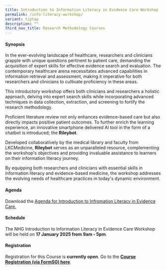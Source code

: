```yaml
---
title: Introduction to Information Literacy in Evidence Care Workshop
permalink: /info-literacy-workshop/
variant: tiptap
description: ""
third_nav_title: Research Methodology Courses
---
```

<h4><strong>Synopsis</strong></h4>
<p>In the ever-evolving landscape of healthcare, researchers and clinicians
grapple with unique questions pertinent to patient care, demanding the
acquisition of expert skills for effective evidence search and evaluation.
The contemporary healthcare arena necessitates advanced capabilities in
information retrieval and assessment, making it imperative for both researchers
and clinicians to cultivate proficiency in these areas.</p>
<p></p>
<p>This introductory workshop offers both clinicians and researchers a holistic
approach, delving into expert search skills while incorporating advanced
techniques in data collection, extraction, and screening to fortify the
research methodology.</p>
<p></p>
<p>Proficient literature review not only enhances evidence-based care but
also directly impacts positive patient outcomes. To further enrich the
learning experience, an innovative smartphone delivered AI tool in the
form of a chatbot is introduced; the <strong>Rileybot</strong>.</p>
<p></p>
<p>Developed collaboratively by the medical library and faculty from LKCMedicine, <strong>Rileybot</strong> serves
as an unparalleled resource, complementing the workshop's objectives and
providing invaluable assistance to learners on their information literacy
journey.</p>
<p></p>
<p>By equipping both researchers and clinicians with essential skills in
information literacy and evidence-based medicine, the workshop addresses
the evolving needs of healthcare practices in today's dynamic environment.</p>
<h4><strong>Agenda</strong></h4>
<p>Download the <a href="/files/Training/Latest_Agenda__NHG_Workshop_Intro_to_Information_Literacy_in_Evidence_Care__151024_.pdf" rel="noopener nofollow" target="_blank">Agenda for Introduction to Infromation Literacy in Evidence Care.</a>
</p>
<h4><strong>Schedule</strong></h4>
<p>The NHG Introduction to Information Literacy in Evidence Care Workshop
will be held on <strong>17 January 2025 from 9am - 5pm</strong>.</p>
<h4><strong>Registration</strong></h4>
<p>Registration for this Course is <strong>currently open</strong>. Go to
the <strong><a href="https://form.gov.sg/6694c513d0bdcd1a3667da71" rel="noopener nofollow" target="_blank">Course Registration (via FormSG) here</a></strong>.</p>
